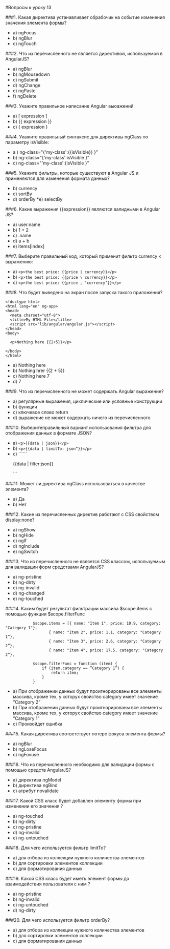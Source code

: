 #Вопросы к уроку 13

###1. Какая директива устанавливает обрабочик на событие изменения значения элемента формы? 
* a) ngFocus
* b) ngBlur
* c) ngTouch

###2. Что из перечисленного не является директивой, используемой в AngularJS? 
* a) ngBlur
* b) ngMousedown
* c) ngSubmit
* d) ngChange
* e) ngPaste 
* f) ngDelete 

###3. Укажите правильное написание Angular выоажений: 
* a) [ expression ]
* b) {{ expression }}
* c) { expression } 

###4. Укажите правильный синтаксис для директивы ngClass по параметру isVisible: 
* a ) ng-class="{'my-class':{{isVisible}} }"
* b) ng-class="{'my-class':isVisible }"
* c) ng-class="'my-class':{isVisible }"

###5. Укажите фильтры, которые существуют в Angular JS и применяются для изменения формата данных? 
* b) currency 
* c) sortBy 
* d) orderBy 
*e) selectBy 

###6. Какие выражения {{expression}} являются валидными в Angular JS? 
* a) user.name 
* b) 1 + 2 
* c) .name 
* d) a + b
* e) items[index] 

###7. Выберите правильный код, который применит фильтр currency к выражению: 
* a) ```<p>the best price: {{price | currency}}</p>```
* b) ```<p>the best price: {{price \ currency}}</p>```
* c) ```<p>the best price: {{price , ‘currency’}}</p> ``` 


###8. Что будет выведено на экран после запуска такого приложения?
```
<!doctype html> 
<html lang="en" ng-app> 
<head> 
  <meta charset="utf-8"> 
  <title>My HTML File</title> 
  <script src="lib/angular/angular.js"></script> 
</head> 
<body> 
 
  <p>Nothing here {{2+5}}</p> 
 
</body> 
</html> 
``` 
* a) Nothing here
* b) Nothing hrer {{2 + 5}}
* c) Nothing here 7
* d) 7 

###9. Что из перечисленного не может содержать Angular выражение? 
* a) регулярные выражения, циклические или условные конструкции
* b) функции 
* c) ключевое слово return 
* d) выражение не может содержать ничего из перечисленного 

###10. Выберитеправильный вариант использования фильтра для отображения данных в формате JSON? 
* a) ```<p>{{data | json}}</p>```
* b) ```<p>{{data | limitTo: json”}}</p>```
* c) ``````<p>{{data | filter:json}}</p>```

###11. Может ли директива ngClass использоваться в качестве элемента? 
* a) Да
* b) Нет

###12. Какие из перечисленных директив работают с CSS свойством display:none? 
* a) ngShow
* b) ngHide
* c) ngIf 
* d) ngInclude 
* e) ngSwitch

###13. Что из перечисленного не является CSS классом, используемым для валидации форм средствами AngularJS? 
* a) ng-pristine 
* b) ng-dirty
* c) ng-invalid
* d) ng-changed
* e) ng-touched

###14. Каким будет результат фильтрации массива $scope.items с помощью функции $scope.filterFunc
```
            $scope.items = [{ name: "Item 1", price: 10.9, category: "Category 1"},
                   { name: "Item 2", price: 1.1, category: "Category 1”},
                   { name: "Item 3", price: 2.6, category: "Category 2”},
                   { name: "Item 4", price: 17.5, category: "Category 2”},

            $scope.filterFunc = function (item) {
                if (item.category == ”Category 1”) {
                    return item;
                }
            }

```  
* a) При отображении данных будут проигнорированы все элементы массива, кроме тех, у которух свойство category имеет значение ”Category 2”
* b) При отображении данных будут проигнорированы все элементы массива, кроме тех, у которух свойство category имеет значение ”Category 1”
* c) Произойдет ошибка 


###15. Какая директива соответствует потере фокуса элемента формы? 
* a) ngBlur 
* b) ngLoseFocus
* c) ngFovuse

###16. Что из перечисленного необходимо для валидации формы с помощью средств AngularJS? 
* a) директива ngModel
* b) директива ngBind
* c) атрибут novalidate

###17. Какой CSS класс будет добавлен элементу формы при изменении его значения ? 
* a) ng-touched 
* b) ng-dirty 
* c) ng-pristine 
* d) ng-invalid
* e) ng-untouched 

###18. Для чего используется фильтр limitTo? 
* a) для отбора из коллекции нужного количества элементов
* b) для сортировки элементов коллекции
* c) для форматирования данных 

###19. Какой CSS класс будет иметь элемент формы до взаимодействия пользователя с ним ? 
* a) ng-pristine
* b) ng-invalid
* c) ng-untouched 
* d) ng-dirty

###20. Для чего используется фильтр orderBy?
* a) для отбора из коллекции нужного количества элементов
* b) для сортировки элементов коллекции
* c) для форматирования данных 

